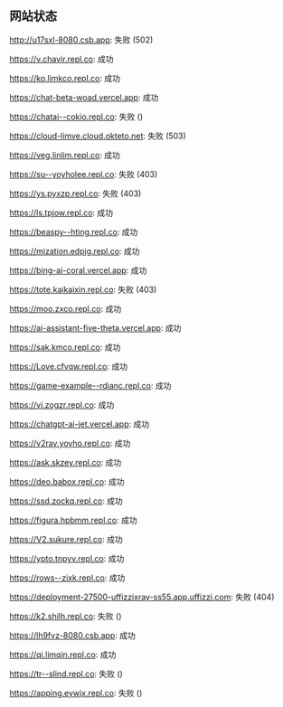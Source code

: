 ## 网站状态
http://u17sxl-8080.csb.app: 失败 (502)

https://v.chavir.repl.co: 成功

https://ko.limkco.repl.co: 成功

https://chat-beta-woad.vercel.app: 成功

https://chatai--cokio.repl.co: 失败 ()

https://cloud-limve.cloud.okteto.net: 失败 (503)

https://veg.linlim.repl.co: 成功

https://su--yoyholee.repl.co: 失败 (403)

https://ys.pyxzp.repl.co: 失败 (403)

https://ls.tpjow.repl.co: 成功

https://beaspy--hting.repl.co: 成功

https://mization.edpjg.repl.co: 成功

https://bing-ai-coral.vercel.app: 成功

https://tote.kaikaixin.repl.co: 失败 (403)

https://moo.zxco.repl.co: 成功

https://ai-assistant-five-theta.vercel.app: 成功

https://sak.kmco.repl.co: 成功

https://Love.cfvqw.repl.co: 成功

https://game-example--rdianc.repl.co: 成功

https://vi.zogzr.repl.co: 成功

https://chatgpt-ai-jet.vercel.app: 成功

https://v2ray.yoyho.repl.co: 成功

https://ask.skzey.repl.co: 成功

https://deo.babox.repl.co: 成功

https://ssd.zockq.repl.co: 成功

https://figura.hpbmm.repl.co: 成功

https://V2.sukure.repl.co: 成功

https://ypto.tnpyv.repl.co: 成功

https://rows--zixk.repl.co: 成功

https://deployment-27500-uffizzixray-ss55.app.uffizzi.com: 失败 (404)

https://k2.shilh.repl.co: 失败 ()

https://lh9fvz-8080.csb.app: 成功

https://qi.limqin.repl.co: 成功

https://tr--slind.repl.co: 失败 ()

https://apping.eywjx.repl.co: 失败 ()

